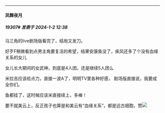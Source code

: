 
*****

####  凤舞夜月  
##### 19307#       发表于 2024-1-2 12:38

马三角的live剧场版看完了，结局又发刀。

好歹F稍微看到点男主角要复活的希望，结果安康鱼没了，疾风还多了个没有血缘关系的女儿

女儿长大期间的女武神，到底是4人团。还是继续5人团么

米拉吉应该给点力，直接一波A了，明明TV里各种好感， 剧场版直接说，我要成全你们。

鱼都挂了，这时候应该米直接续上，多棒！

要不就美云上，反正孩子也算是和美云有“血缘关系”，都是远古细胞，赞<img src="https://static.saraba1st.com/image/smiley/face2017/049.png" referrerpolicy="no-referrer">

